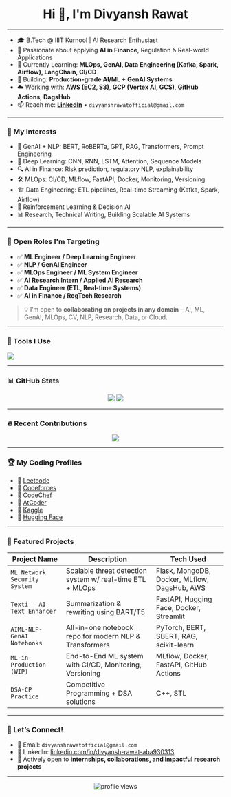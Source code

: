 
<h1 align="center">Hi 👋, I'm Divyansh Rawat</h1>

---

- 🎓 B.Tech @ IIIT Kurnool | AI Research Enthusiast
- 🧠 Passionate about applying **AI in Finance**, Regulation & Real-world Applications
- 🌱 Currently Learning: **MLOps, GenAI, Data Engineering (Kafka, Spark, Airflow), LangChain, CI/CD**
- 🚀 Building: **Production-grade AI/ML + GenAI Systems**
- ☁️ Working with: **AWS (EC2, S3)**, **GCP (Vertex AI, GCS)**, **GitHub Actions**, **DagsHub**
- 📫 Reach me: **[LinkedIn](https://www.linkedin.com/in/divyansh-rawat-aba930313)** • `divyanshrawatofficial@gmail.com`

---

### 🧠 My Interests

- 🧩 GenAI + NLP: BERT, RoBERTa, GPT, RAG, Transformers, Prompt Engineering
- 🧠 Deep Learning: CNN, RNN, LSTM, Attention, Sequence Models
- 🔍 AI in Finance: Risk prediction, regulatory NLP, explainability
- 🛠️ MLOps: CI/CD, MLflow, FastAPI, Docker, Monitoring, Versioning
- 🏗️ Data Engineering: ETL pipelines, Real-time Streaming (Kafka, Spark, Airflow)
- 🔄 Reinforcement Learning & Decision AI
- 📊 Research, Technical Writing, Building Scalable AI Systems

---

### 🎯 Open Roles I'm Targeting

- ✅ **ML Engineer / Deep Learning Engineer**
- ✅ **NLP / GenAI Engineer**
- ✅ **MLOps Engineer / ML System Engineer**
- ✅ **AI Research Intern / Applied AI Research**
- ✅ **Data Engineer (ETL, Real-time Systems)**
- ✅ **AI in Finance / RegTech Research**
  
> 💡 I’m open to **collaborating on projects in any domain** – AI, ML, GenAI, MLOps, CV, NLP, Research, Data, or Cloud.

---

### 🧰 Tools I Use

<p align="left">
  <img src="https://skillicons.dev/icons?i=python,cpp,tensorflow,pytorch,huggingface,langchain,docker,fastapi,flask,git,github,linux,airflow,spark,kafka,mysql,postgres,mongodb,streamlit,vscode,kaggle,aws,gcp" />
</p>

---

### 📊 GitHub Stats

<p align="center">
  <img src="https://github-readme-stats.vercel.app/api?username=DsThakurRawat&show_icons=true&theme=tokyonight" />
  <img src="https://github-readme-streak-stats.herokuapp.com/?user=DsThakurRawat&theme=tokyonight" />
</p>

---

### 🔥 Recent Contributions

<p align="center">
  <img src="https://github-readme-activity-graph.vercel.app/graph?username=DsThakurRawat&theme=tokyo-night" />
</p>

---

### 🏆 My Coding Profiles

- 🔗 [Leetcode](https://leetcode.com/u/codexdiv/)
- 🔗 [Codeforces](https://codeforces.com/profile/divyanshthakur594)
- 🔗 [CodeChef](https://www.codechef.com/users/dsthakurrrawat)
- 🔗 [AtCoder](https://atcoder.jp/users/DsThakurRawat)
- 🔗 [Kaggle](https://www.kaggle.com/dsthakurrawat)
- 🔗 [Hugging Face](https://huggingface.co/AIMLxDIV)

---

### 📌 Featured Projects

| Project Name                  | Description                                                  | Tech Used                                      |
|------------------------------|--------------------------------------------------------------|------------------------------------------------|
| `ML Network Security System` | Scalable threat detection system w/ real-time ETL + MLOps    | Flask, MongoDB, Docker, MLflow, DagsHub, AWS   |
| `Texti – AI Text Enhancer`  | Summarization & rewriting using BART/T5                      | FastAPI, Hugging Face, Docker, Streamlit       |
| `AIML-NLP-GenAI Notebooks`   | All-in-one notebook repo for modern NLP & Transformers       | PyTorch, BERT, SBERT, RAG, scikit-learn        |
| `ML-in-Production (WIP)`     | End-to-End ML system with CI/CD, Monitoring, Versioning      | MLflow, Docker, FastAPI, GitHub Actions        |
| `DSA-CP Practice`            | Competitive Programming + DSA solutions                      | C++, STL                                        |

---

### 💬 Let’s Connect!

- 💌 Email: `divyanshrawatofficial@gmail.com`
- 💼 LinkedIn: [linkedin.com/in/divyansh-rawat-aba930313](https://www.linkedin.com/in/divyansh-rawat-aba930313)
- 🚀 Actively open to **internships, collaborations, and impactful research projects**

---

<div align="center">
  <img src="https://komarev.com/ghpvc/?username=DsThakurRawat&label=Profile%20views&color=0e75b6&style=flat" alt="profile views" />
</div>
